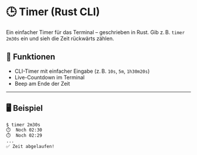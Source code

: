 # 🕒 Timer (Rust CLI)

Ein einfacher Timer für das Terminal – geschrieben in Rust. Gib z. B. `timer 2m30s` ein und sieh die Zeit rückwärts zählen.

## 🔧 Funktionen

- CLI-Timer mit einfacher Eingabe (z. B. `10s`, `5m`, `1h30m20s`)
- Live-Countdown im Terminal
- Beep am Ende der Zeit

---

## 🖥️ Beispiel

```bash
$ timer 2m30s
⏱️  Noch 02:30
⏱️  Noch 02:29
...
✅ Zeit abgelaufen!

